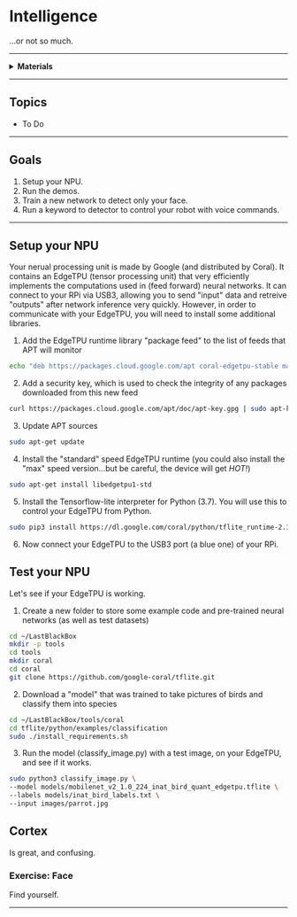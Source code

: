 # Intelligence

...or not so much.

----

<details><summary><b>Materials</b></summary><p>

Contents|Level|Description| # |Data|Link|
:-------|:---:|:----------|:-:|:--:|:--:|
NPU|10|Coral EdgeTPU USB Type-C|1|[-D-](_data/datasheets/Coral-USB-Accelerator-datasheet.pdf)|[-L-](https://coral.ai/products/accelerator/)
M3 screw (16)|10|16 mm long M3 screw with phillips socket|4|-|-
M3 nut (square)|10|square M3 nut 1.8 mm thick|4|-|[-L-](https://www.accu.co.uk/flat-square-nuts/21326-HFSN-M3-A2)

</p></details>

----

## Topics

- To Do

----

## Goals

1. Setup your NPU.
2. Run the demos.
3. Train a new network to detect only your face.
4. Run a keyword to detector to control your robot with voice commands.

----

## Setup your NPU

Your nerual processing unit is made by Google (and distributed by Coral). It contains an EdgeTPU (tensor processing unit) that very efficiently implements the computations used in (feed forward) neural networks. It can connect to your RPi via USB3, allowing you to send "input" data and retreive "outputs" after network inference very quickly. However, in order to communicate with your EdgeTPU, you will need to install some additional libraries.

1. Add the EdgeTPU runtime library "package feed" to the list of feeds that APT will monitor

```bash
echo "deb https://packages.cloud.google.com/apt coral-edgetpu-stable main" | sudo tee /etc/apt/sources.list.d/coral-edgetpu.list
```

2. Add a security key, which is used to check the integrity of any packages downloaded from this new feed

```bash
curl https://packages.cloud.google.com/apt/doc/apt-key.gpg | sudo apt-key add -
```

3. Update APT sources

```bash
sudo apt-get update
```

4. Install the "standard" speed EdgeTPU runtime (you could also install the "max" speed version...but be careful, the device will get *HOT!*)

```bash
sudo apt-get install libedgetpu1-std
```

5. Install the Tensorflow-lite interpreter for Python (3.7). You will use this to control your EdgeTPU from Python.

```bash
sudo pip3 install https://dl.google.com/coral/python/tflite_runtime-2.1.0.post1-cp37-cp37m-linux_armv7l.whl
```

6. Now connect your EdgeTPU to the USB3 port (a blue one) of your RPi.

## Test your NPU

Let's see if your EdgeTPU is working.

1. Create a new folder to store some example code and pre-trained neural networks (as well as test datasets)

```bash
cd ~/LastBlackBox
mkdir -p tools
cd tools
mkdir coral
cd coral
git clone https://github.com/google-coral/tflite.git
```

2. Download a "model" that was trained to take pictures of birds and classify them into species

```bash
cd ~/LastBlackBox/tools/coral
cd tflite/python/examples/classification
sudo ./install_requirements.sh
```

3. Run the model (classify_image.py) with a test image, on your EdgeTPU, and see if it works.

```bash
sudo python3 classify_image.py \
--model models/mobilenet_v2_1.0_224_inat_bird_quant_edgetpu.tflite \
--labels models/inat_bird_labels.txt \
--input images/parrot.jpg
```

## Cortex

Is great, and confusing.

### Exercise: Face

Find yourself.

----
